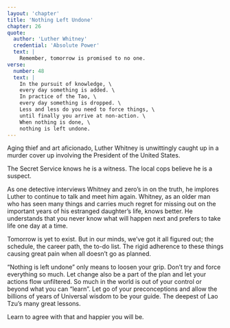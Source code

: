 ```yaml
---
layout: 'chapter'
title: 'Nothing Left Undone'
chapter: 26
quote:
  author: 'Luther Whitney'
  credential: 'Absolute Power'
  text: |
    Remember, tomorrow is promised to no one.
verse:
  number: 48
  text: |
    In the pursuit of knowledge, \
    every day something is added. \
    In practice of the Tao, \
    every day something is dropped. \
    Less and less do you need to force things, \
    until finally you arrive at non-action. \
    When nothing is done, \
    nothing is left undone.
---
```


Aging thief and art aficionado,
Luther Whitney is unwittingly caught up in a murder cover up involving the
President of the United States.

The Secret Service knows he is a witness.
The local cops believe he is a suspect.

As one detective interviews Whitney and zero’s in on the truth,
he implores Luther to continue to talk and meet him again.
Whitney, as an older man who has seen many things and carries
much regret for missing out on the important years of his
estranged daughter’s life, knows better.
He understands that you never know what will happen next and prefers
to take life one day at a time.

Tomorrow is yet to exist. But in our minds, we’ve got it all figured out;
the schedule, the career path, the to-do list.
The rigid adherence to these things causing great pain
when all doesn’t go as planned.

“Nothing is left undone” only means to loosen your grip.
Don’t try and force everything so much. Let change also be a part
of the plan and let your actions flow unfiltered.
So much in the world is out of your control or beyond what you can “learn”.
Let go of your preconceptions and allow the billions of years of
Universal wisdom to be your guide.
The deepest of Lao Tzu’s many great lessons.

Learn to agree with that and happier you will be.


